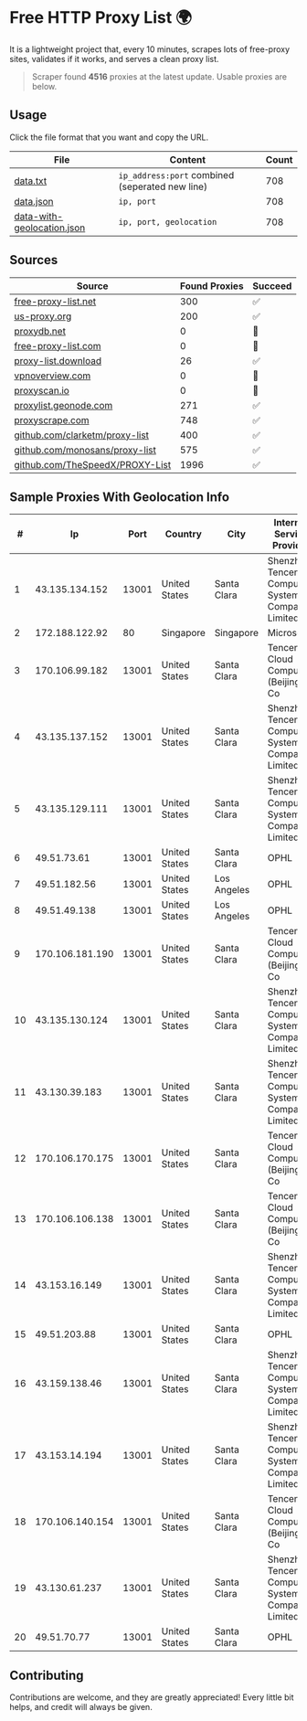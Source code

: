 
# Free HTTP Proxy List 🌍

It is a lightweight project that, every 10 minutes, scrapes lots of free-proxy sites, validates if it works, and serves a clean proxy list.


> Scraper found **4516** proxies at the latest update. Usable proxies are below.

## Usage

Click the file format that you want and copy the URL.


|File|Content|Count|
|----|-------|-----|
|[data.txt](https://raw.githubusercontent.com/themiralay/Proxy-List-World/master/data.txt)|`ip_address:port` combined (seperated new line)|708|
|[data.json](https://raw.githubusercontent.com/themiralay/Proxy-List-World/master/data.json)|`ip, port`|708|
|[data-with-geolocation.json](https://raw.githubusercontent.com/themiralay/Proxy-List-World/master/data-with-geolocation.json)|`ip, port, geolocation`|708|

## Sources

|Source|Found Proxies|Succeed|
|------|-------------|-------|
|[free-proxy-list.net](https://free-proxy-list.net)|300|✅|
|[us-proxy.org](https://www.us-proxy.org)|200|✅|
|[proxydb.net](http://proxydb.net)|0|🚫|
|[free-proxy-list.com](https://free-proxy-list.com/?page=&port=&type%5B%5D=http&type%5B%5D=https&up_time=0&search=Search)|0|🚫|
|[proxy-list.download](https://www.proxy-list.download/HTTP)|26|✅|
|[vpnoverview.com](https://vpnoverview.com/privacy/anonymous-browsing/free-proxy-servers)|0|🚫|
|[proxyscan.io](https://www.proxyscan.io)|0|🚫|
|[proxylist.geonode.com](https://proxylist.geonode.com/api/proxy-list?limit=300&page=1&sort_by=lastChecked&sort_type=desc&protocols=http,https)|271|✅|
|[proxyscrape.com](https://api.proxyscrape.com/v2/?request=displayproxies&protocol=http&timeout=10000&country=all&ssl=all&anonymity=all)|748|✅|
|[github.com/clarketm/proxy-list](https://raw.githubusercontent.com/clarketm/proxy-list/master/proxy-list-raw.txt)|400|✅|
|[github.com/monosans/proxy-list](https://raw.githubusercontent.com/monosans/proxy-list/main/proxies/http.txt)|575|✅|
|[github.com/TheSpeedX/PROXY-List](https://raw.githubusercontent.com/TheSpeedX/PROXY-List/master/http.txt)|1996|✅|


## Sample Proxies With Geolocation Info

|#|Ip|Port|Country|City|Internet Service Provider|
|-|--|----|-------|----|-------------------------|
|1|43.135.134.152|13001|United States|Santa Clara|Shenzhen Tencent Computer Systems Company Limited|
|2|172.188.122.92|80|Singapore|Singapore|Microsoft|
|3|170.106.99.182|13001|United States|Santa Clara|Tencent Cloud Computing (Beijing) Co|
|4|43.135.137.152|13001|United States|Santa Clara|Shenzhen Tencent Computer Systems Company Limited|
|5|43.135.129.111|13001|United States|Santa Clara|Shenzhen Tencent Computer Systems Company Limited|
|6|49.51.73.61|13001|United States|Santa Clara|OPHL|
|7|49.51.182.56|13001|United States|Los Angeles|OPHL|
|8|49.51.49.138|13001|United States|Los Angeles|OPHL|
|9|170.106.181.190|13001|United States|Santa Clara|Tencent Cloud Computing (Beijing) Co|
|10|43.135.130.124|13001|United States|Santa Clara|Shenzhen Tencent Computer Systems Company Limited|
|11|43.130.39.183|13001|United States|Santa Clara|Shenzhen Tencent Computer Systems Company Limited|
|12|170.106.170.175|13001|United States|Santa Clara|Tencent Cloud Computing (Beijing) Co|
|13|170.106.106.138|13001|United States|Santa Clara|Tencent Cloud Computing (Beijing) Co|
|14|43.153.16.149|13001|United States|Santa Clara|Shenzhen Tencent Computer Systems Company Limited|
|15|49.51.203.88|13001|United States|Santa Clara|OPHL|
|16|43.159.138.46|13001|United States|Santa Clara|Shenzhen Tencent Computer Systems Company Limited|
|17|43.153.14.194|13001|United States|Santa Clara|Shenzhen Tencent Computer Systems Company Limited|
|18|170.106.140.154|13001|United States|Santa Clara|Tencent Cloud Computing (Beijing) Co|
|19|43.130.61.237|13001|United States|Santa Clara|Shenzhen Tencent Computer Systems Company Limited|
|20|49.51.70.77|13001|United States|Santa Clara|OPHL|



## Contributing

Contributions are welcome, and they are greatly appreciated! Every
little bit helps, and credit will always be given.

